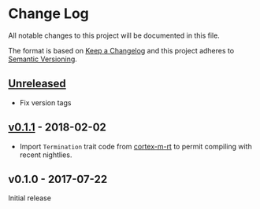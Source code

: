 # Change Log

All notable changes to this project will be documented in this file.

The format is based on [Keep a Changelog](http://keepachangelog.com/)
and this project adheres to [Semantic Versioning](http://semver.org/).

## [Unreleased]

- Fix version tags

## [v0.1.1] - 2018-02-02

- Import `Termination` trait code from [cortex-m-rt] to permit compiling with
recent nightlies.

## v0.1.0 - 2017-07-22

Initial release

[cortex-m-rt]: https://github.com/japaric/cortex-m-rt

[Unreleased]: https://github.com/pftbest/msp430-rt/compare/msp_v0.1.1...HEAD
[v0.1.1]: https://github.com/pftbest/msp430-rt/compare/msp_v0.1.0...msp_v0.1.1
